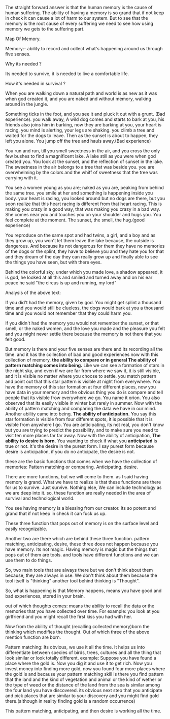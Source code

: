 
The straight forward answer is that the human memory is the cause of human suffering. The ability of having a memory is so grand that if not keep in check it can cause a lot of harm to our system. But to see that the memory is the root cause of every suffering we need to see how using memory we gets to the suffering part.


Map Of Memory.

Memory:- ability to record and collect what's happening around us through five senses. 

Why its needed ?

Its needed to survive, it is needed to live a comfortable life.

How it's needed in survival ?

 When you are walking down a natural path and world is as new as it was when god created it, and you are naked and without memory, walking around in the jungle.
 
 Something ticks in the foot, and you see it and pluck it out with a grunt. (Bad experience). you walk away, A wild dog comes and starts to bark at you, his friends also joins him in barking, now they are barking at you, your heart is racing, you mind is alerting, your legs are shaking. you climb a tree and waited for the dogs to leave. Then as the sunset is about to happen, they left you alone. You jump off the tree and hauls away.(Bad experience)

 You run and run, till you smell sweetness in the air, and you cross the only few bushes to find a magnificent lake. A lake still as you were when god created you. You look at the sunset, and the reflection of sunset in the lake. The sweetness in the air belongs to a tree that was beside you. you are overwhelming by the colors and the whiff of sweetness that the tree was carrying with it. 

 You see a women young as you are; naked as you are, peaking from behind the same tree. you smile at her and something is happening inside you body. your heart is racing, you looked around but no dogs are there, but you soon realize that this heart racing is different from that heart racing. This is making you crazy in a good way, that was making you crazy in a bad way. She comes near you and touches you on your shoulder and hugs you. You feel complete at the moment. The sunset, the smell, the hug.(good experience)

 You reproduce on the same spot and had twins, a girl, and a boy and as they grow up, you won't let them leave the lake because, the outside is dangerous. And because its not dangerous for them they have no memories of the dogs or the splint, they have to believe you and they hate you for that and they dream of the day they can really grow up  and finally able to see the things you have seen, but with there eyes.

Behind the colorful sky, under which you made love, a shadow appeared, it is god, he looked at all this and smiled and turned away and on his ear peace he said "the circus is up and running, my lord"

Analysis of the above text:

If you did't had the memory, given by god. You might get splint a thousand time and you would still be clueless, the dogs would bark at you a thousand time and you would not remember that they could harm you.

 If you didn't had the memory you would not remember the sunset, or that smell, or the naked women, and the love you made and the pleasure you felt and you might never settle there because the memory is not there that you felt good.

But memory is there and your five senses are there and its recording all the time. and it has the collection of bad and good experiences now with this collection of memory, **the ability to compare or in general The ability of pattern matching comes into being.** Like we can see a formation of stars in the night sky, and even if we are far from where we saw it, it is still visible, and it is visible no matter where you choose to settle. you match pattern and point out that this star pattern is visible at night from everywhere. You have the memory of this star formation at four different places, now you have data in your memory and the obvious thing you do is compare and tell people that its visible frow everywhere we go. You name it orion. You also observed that its easily visible in winter but rarely in summer.
Now with the ability of pattern matching and comparing the data we have in our mind. Another ability came into being.
**The ability of anticipation.**
You say this star formation is visible from four different spots, it is possible that it is visible from anywhere I go. 
You are anticipating, its not real, you don't know but you are trying to predict the possibility, and to make sure you need to visit ten more places far far away. 
Now with the ability of anticipation, **The ability to desire is born.**
You wanting to check if what you **anticipated** is true or not. It's the desire in the purest form. I say purest form because desire is anticipation, if you do no anticipate, the desire is not.

these are the basic functions that comes when we have the collection of memories:
 Pattern matching or comparing. Anticipating. desire.

There are more functions, but we will come to them. as I said having memory is grand. What we have to realize is that these functions are there for us to survive. Just survive. Nothing else, We can include technology as we are deep into it. so, these function are really needed in the area of survival and technological world.

You see having memory is a blessing from our creator. Its so potent and grand that if not keep in check it can fuck us up. 

These three function that pops out of memory is on the surface level and easily recognizable.

Another two are there which are behind these three function. pattern matching, anticipating, desire, these three does not happen because you have memory. Its not magic. Having memory is magic but the things that pops out of them are tools. and tools have different functions and we can use them to do things.

So, two main tools that are always there but we don't think about them because, they are always in use. We don't think about them because the tool itself is "thinking" another tool behind thinking is "Thought".

So, what is happening is that Memory happens, means you have good and bad experiences, stored in your brain.

out of which thoughts comes: means the ability to recall the data or the memories that you have collected over time. For example: you look at you girlfriend and you might recall the first kiss you had with her.

Now from the ability of thought (recalling collected memory)born the thinking which modifies the thought. Out of which three of the above mention function are born.

Pattern matching: Its obvious, we use it all the time. It helps us into differentiate between species of birds, trees, cultures and all the thing that look similar or look totally different. 
example:
Suppose you have found a place where the gold is. Now you dig it and use it to get rich. Now you invest money into finding more gold, now you found four more places where the gold is and because your pattern matching skill is there you find pattern that the land and the kind of vegetation and animal or the kind of wether or the type of weed or the distance of the land from the sea is similar among the four land you have discovered. its obvious next step that you anticipate and pick places that are similar to your discovery and you might find gold there.(although in reality finding gold is a random occurrence)

This pattern matching, anticipating, and then desire is working all the time.





